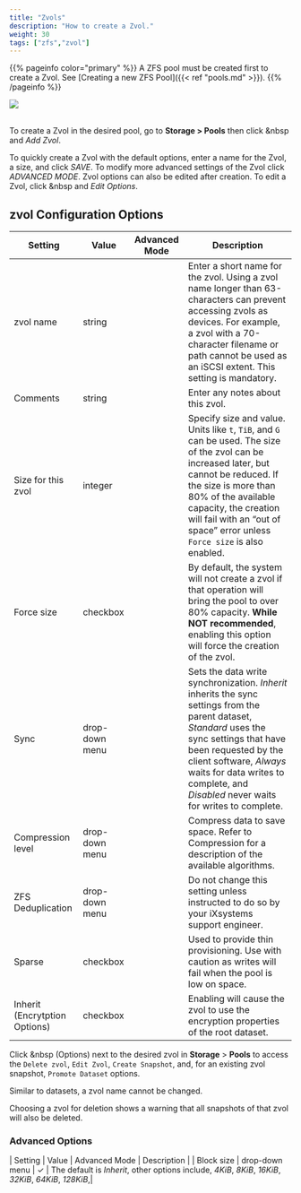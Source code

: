 ```yaml
---
title: "Zvols"
description: "How to create a Zvol."
weight: 30
tags: ["zfs","zvol"]
---
```


{{% pageinfo color="primary" %}}
A ZFS pool must be created first to create a Zvol. See
[Creating a new ZFS Pool]({{< ref "pools.md" >}}).
{{% /pageinfo %}}

<img src="/images/Pools-zvol.png">
<br><br>

To create a Zvol in the desired pool, go to **Storage > Pools** then click <i class="fas fa-ellipsis-v" aria-hidden="true" title="Options"></i>&nbsp and *Add Zvol*.

To quickly create a Zvol with the default options, enter a name for the Zvol, a size, and click *SAVE*. To modify more advanced settings of the Zvol click *ADVANCED MODE*. Zvol options can also be edited after creation. To edit a Zvol, click <i class="fas fa-ellipsis-v" aria-hidden="true" title="Options"></i>&nbsp and *Edit Options*.

## zvol Configuration Options 

| Setting            | Value          | Advanced Mode | Description |
|--------------------|----------------|---------------|--------------|
| zvol name          | string         |               | Enter a short name for the zvol. Using a zvol name longer than 63-characters can prevent accessing zvols as devices. For example, a zvol with a 70-character filename or path cannot be used as an iSCSI extent. This setting is mandatory.                                          |
| Comments           | string         |               | Enter any notes about this zvol.  |
| Size for this zvol | integer        |               | Specify size and value. Units like `t`, `TiB`, and `G` can be used. The size of the zvol can be increased later, but cannot be reduced. If the size is more than 80% of the available capacity, the creation will fail with an “out of space” error unless `Force size` is also enabled.     |
| Force size         | checkbox       |               | By default, the system will not create a zvol if that operation will bring the pool to over 80% capacity. **While NOT recommended**, enabling this option will force the creation of the zvol.                                                                                           |
| Sync               | drop-down menu |               | Sets the data write synchronization. *Inherit* inherits the sync settings from the parent dataset, *Standard* uses the sync settings that have been requested by the client software, *Always* waits for data writes to complete, and *Disabled* never waits for writes to complete.         |
| Compression level  | drop-down menu |               | Compress data to save space. Refer to Compression for a description of the available algorithms.  |
| ZFS Deduplication  | drop-down menu |               | Do not change this setting unless instructed to do so by your iXsystems support engineer. |
| Sparse             | checkbox       |               | Used to provide thin provisioning. Use with caution as writes will fail when the pool is low on space.   |
| Inherit (Encrytption Options) | checkbox | | Enabling will cause the zvol to use the encryption properties of the root dataset. |

Click <i class="fas fa-ellipsis-v" aria-hidden="true" title="Options"></i>&nbsp (Options) next to the desired zvol in **Storage** > **Pools** to access the `Delete zvol`, `Edit Zvol`, `Create Snapshot`, and, for an existing zvol snapshot, `Promote Dataset` options.

Similar to datasets, a zvol name cannot be changed.

Choosing a zvol for deletion shows a warning that all snapshots of that zvol will also be deleted.

### Advanced Options

| Setting            | Value          | Advanced Mode | Description |
| Block size         | drop-down menu | ✓             | The default is *Inherit*, other options include, *4KiB*, *8KiB*, *16KiB*, *32KiB*, *64KiB*, *128KiB*,|
